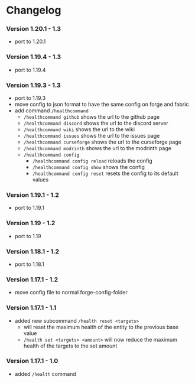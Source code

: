 # Changelog

### Version 1.20.1 - 1.3

- port to 1.20.1

### Version 1.19.4 - 1.3

- port to 1.19.4

### Version 1.19.3 - 1.3

- port to 1.19.3
- move config to json format to have the same config on forge and fabric
- add command `/healthcommand`
    - `/healthcommand github` shows the url to the github page
    - `/healthcommand discord` shows the url to the discord server
    - `/healthcommand wiki` shows the url to the wiki
    - `/healthcommand issues` shows the url to the issues page
    - `/healthcommand curseforge` shows the url to the curseforge page
    - `/healthcommand modrinth` shows the url to the modrinth page
    - `/healthcommand config`
        - `/healthcommand config reload` reloads the config
        - `/healthcommand config show` shows the config
        - `/healthcommand config reset` resets the config to its default values

### Version 1.19.1 - 1.2

- port to 1.19.1

### Version 1.19 - 1.2

- port to 1.19

### Version 1.18.1 - 1.2

- port to 1.18.1

### Version 1.17.1 - 1.2

- move config file to normal forge-config-folder

### Version 1.17.1 - 1.1

- added new subcommand `/health reset <targets>`
    - will reset the maximum health of the entity to the previous base value
    - `/health set <targets> <amount>` will now reduce the maximum health of the targets to the set amount

### Version 1.17.1 - 1.0

- added `/health` command
